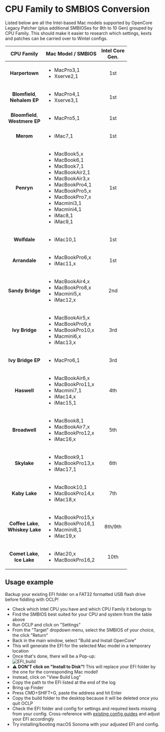 # CPU Family to SMBIOS Conversion

Listed below are all the Intel-based Mac models supported by OpenCore Legacy Patcher (plus additional SMBIOSes for 8th to 10 Gen) grouped by CPU Family. This should make it easier to research which settings, kexts and patches can be carried over to Wintel configs.

CPU Family | Mac Model / SMBIOS | Intel Core <br>Gen.
:---------:|--------------------|:-------------------:
**Harpertown** | <ul><li>MacPro3,1 <li> Xserve2,1 | 1st
**Blomfield**, <br> **Nehalem EP** | <ul><li>MacPro4,1 <li>Xserve3,1 | 1st
**Bloomfield**, <br>**Westmere EP** | <ul><li>MacPro5,1 | 1st
**Merom** | <ul><li> iMac7,1 | 1st
**Penryn** | <ul><li>MacBook5,x <li>MacBook6,1 <li>MacBook7,1 <li> MacBookAir2,1 <li>MacBookAir3,x <li> MacBookPro4,1 <li> MacBookPro5,x <li> MacBookPro7,x <li> Macmini3,1 <li> Macmini4,1 <li> iMac8,1 <li> iMac9,1 | 1st
**Wolfdale** | <ul><li> iMac10,1 | 1st
**Arrandale** | <ul><li> MacBookPro6,x <li>iMac11,x |1st
**Sandy Bridge** | <ul><li>MacBookAir4,x <li> MacBookPro8,x <li> Macmini5,x <li> iMac12,x | 2nd
**Ivy Bridge**   | <ul><li>MacBookAir5,x <li>MacBookPro9,x <li> MacBookPro10,x <li> Macmini6,x <li> iMac13,x | 3rd
**Ivy Bridge EP** | <ul><li> MacPro6,1 | 3rd
**Haswell** | <ul><li>MacBookAir6,x <li> MacBookPro11,x <li> Macmini7,1 <li>iMac14,x <li>iMac15,1 | 4th
**Broadwell** | <ul><li>MacBook8,1 <li>MacBookAir7,x <li>MacBookPro12,x <li> iMac16,x | 5th
**Skylake**      | <ul><li>MacBook9,1 <li>MacBookPro13,x <li> iMac17,1 | 6th
**Kaby Lake**    | <ul><li>MacBook10,1 <li>MacBookPro14,x <li> iMac18,x | 7th
**Coffee Lake**,<br> **Whiskey Lake**  | <ul><li>MacBookPro15,x <li>MacBookPro16,1 <li> Macmini8,1<li> iMac19,x | 8th/9th
**Comet Lake**, <br> **Ice Lake** |  <ul><li> iMac20,x <li> MacBookPro16,2 | 10th

## Usage example
Backup your existing EFI folder on a FAT32 formatted USB flash drive before fiddling with OCLP!

- Check which Intel CPU you have and which CPU Family it belongs to
- Find the SMBIOS best suited for your CPU and system from the table above
- Run OCLP and click on "Settings"
- From the "Target" dropdown menu, select the SMBIOS of your choice, the click "Return"
- Back in the main window, select "Build and Install OpenCore" 
- This will generate the EFI for the selected Mac model in a temporary location
- Once that's done, there will be a Pop-up:<br> ![EFI_build](https://github.com/5T33Z0/OC-Little-Translated/assets/76865553/71b8579b-924e-4697-addc-06bd88242e21)
- :warning: **DON'T click on "Install to Disk"!** This will replace your EFI folder by the one for the corresponding Mac model!
- Instead, click on "View Build Log" 
- Copy the path to the EFI listed at the end of the log
- Bring up Finder 
- Press CMD+SHIFT+G, paste the address and hit Enter
- Copy the build folder to the desktop because it will be deleted once you quit OCLP
- Check the EFI folder and config for settings and required kexts missing from your config. Cross-reference with [existing config guides](https://github.com/5T33Z0/OC-Little-Translated/tree/main/14_OCLP_Wintel#configuration-guides) and adjust your EFI accordingly
- Try installing/booting macOS Sonoma with your adjusted EFI and config.
